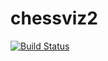 # chessviz2
[![Build Status](https://travis-ci.com/ArtemMakaro/chessviz2.svg?branch=master)](https://travis-ci.com/ArtemMakaro/chessviz2)
